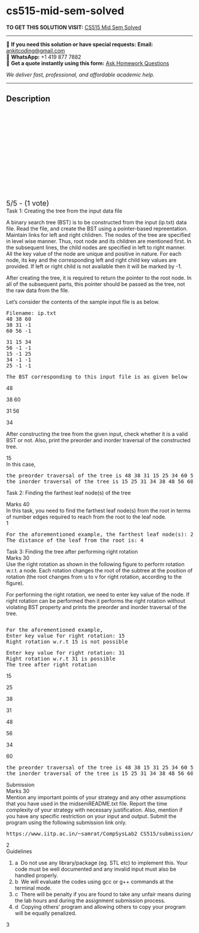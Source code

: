 # cs515-mid-sem-solved
**TO GET THIS SOLUTION VISIT:** [CS515 Mid Sem Solved](https://www.ankitcodinghub.com/product/cs515-mid-sem-solved/)


---

📩 **If you need this solution or have special requests:** **Email:** ankitcoding@gmail.com  
📱 **WhatsApp:** +1 419 877 7882  
📄 **Get a quote instantly using this form:** [Ask Homework Questions](https://www.ankitcodinghub.com/services/ask-homework-questions/)

*We deliver fast, professional, and affordable academic help.*

---

<h2>Description</h2>



<div class="kk-star-ratings kksr-auto kksr-align-center kksr-valign-top" data-payload="{&quot;align&quot;:&quot;center&quot;,&quot;id&quot;:&quot;100709&quot;,&quot;slug&quot;:&quot;default&quot;,&quot;valign&quot;:&quot;top&quot;,&quot;ignore&quot;:&quot;&quot;,&quot;reference&quot;:&quot;auto&quot;,&quot;class&quot;:&quot;&quot;,&quot;count&quot;:&quot;1&quot;,&quot;legendonly&quot;:&quot;&quot;,&quot;readonly&quot;:&quot;&quot;,&quot;score&quot;:&quot;5&quot;,&quot;starsonly&quot;:&quot;&quot;,&quot;best&quot;:&quot;5&quot;,&quot;gap&quot;:&quot;4&quot;,&quot;greet&quot;:&quot;Rate this product&quot;,&quot;legend&quot;:&quot;5\/5 - (1 vote)&quot;,&quot;size&quot;:&quot;24&quot;,&quot;title&quot;:&quot;CS515 Mid Sem Solved&quot;,&quot;width&quot;:&quot;138&quot;,&quot;_legend&quot;:&quot;{score}\/{best} - ({count} {votes})&quot;,&quot;font_factor&quot;:&quot;1.25&quot;}">

<div class="kksr-stars">

<div class="kksr-stars-inactive">
            <div class="kksr-star" data-star="1" style="padding-right: 4px">


<div class="kksr-icon" style="width: 24px; height: 24px;"></div>
        </div>
            <div class="kksr-star" data-star="2" style="padding-right: 4px">


<div class="kksr-icon" style="width: 24px; height: 24px;"></div>
        </div>
            <div class="kksr-star" data-star="3" style="padding-right: 4px">


<div class="kksr-icon" style="width: 24px; height: 24px;"></div>
        </div>
            <div class="kksr-star" data-star="4" style="padding-right: 4px">


<div class="kksr-icon" style="width: 24px; height: 24px;"></div>
        </div>
            <div class="kksr-star" data-star="5" style="padding-right: 4px">


<div class="kksr-icon" style="width: 24px; height: 24px;"></div>
        </div>
    </div>

<div class="kksr-stars-active" style="width: 138px;">
            <div class="kksr-star" style="padding-right: 4px">


<div class="kksr-icon" style="width: 24px; height: 24px;"></div>
        </div>
            <div class="kksr-star" style="padding-right: 4px">


<div class="kksr-icon" style="width: 24px; height: 24px;"></div>
        </div>
            <div class="kksr-star" style="padding-right: 4px">


<div class="kksr-icon" style="width: 24px; height: 24px;"></div>
        </div>
            <div class="kksr-star" style="padding-right: 4px">


<div class="kksr-icon" style="width: 24px; height: 24px;"></div>
        </div>
            <div class="kksr-star" style="padding-right: 4px">


<div class="kksr-icon" style="width: 24px; height: 24px;"></div>
        </div>
    </div>
</div>


<div class="kksr-legend" style="font-size: 19.2px;">
            5/5 - (1 vote)    </div>
    </div>
<div class="page" title="Page 1">
<div class="layoutArea">
<div class="column">
Task 1: Creating the tree from the input data file

A binary search tree (BST) is to be constructed from the input (ip.txt) data file. Read the file, and create the BST using a pointer-based repreentation. Maintain links for left and right chlidren. The nodes of the tree are specified in level wise manner. Thus, root node and its children are mentioned first. In the subsequent lines, the child nodes are specified in left to right manner. All the key value of the node are unique and positive in nature. For each node, its key and the corresponding left and right child key values are provided. If left or right child is not available then it will be marked by -1.

After creating the tree, it is required to return the pointer to the root node. In all of the subsequent parts, this pointer should be passed as the tree, not the raw data from the file.

Let’s consider the contents of the sample input file is as below.

<pre>Filename: ip.txt
48 38 60
38 31 -1
60 56 -1
</pre>
<pre>31 15 34
56 -1 -1
15 -1 25
34 -1 -1
25 -1 -1
</pre>
<pre>The BST corresponding to this input file is as given below
</pre>
</div>
</div>
<div class="layoutArea">
<div class="column">
48

38 60

31 56

34

After constructing the tree from the given input, check whether it is a valid BST or not. Also, print the preorder and inorder traversal of the constructed tree.

</div>
</div>
<div class="layoutArea">
<div class="column">
15

</div>
</div>
<div class="layoutArea">
<div class="column">
In this case,

<pre>the preorder traversal of the tree is 48 38 31 15 25 34 60 56
the inorder traversal of the tree is 15 25 31 34 38 48 56 60
</pre>
Task 2: Finding the farthest leaf node(s) of the tree

</div>
<div class="column">
Marks 40

</div>
</div>
<div class="layoutArea">
<div class="column">
In this task, you need to find the farthest leaf node(s) from the root in terms of number edges required to reach from the root to the leaf node.

</div>
</div>
<div class="layoutArea">
<div class="column">
1

</div>
</div>
</div>
<div class="page" title="Page 2">
<div class="layoutArea">
<div class="column">
<pre>For the aforementioned example, the farthest leaf node(s): 25
The distance of the leaf from the root is: 4
</pre>
Task 3: Finding the tree after performing right rotation

</div>
<div class="column">
Marks 30

</div>
</div>
<div class="layoutArea">
<div class="column">
Use the right rotation as shown in the following figure to perform rotation w.r.t. a node. Each rotation changes the root of the subtree at the position of rotation (the root changes from u to v for right rotation, according to the figure).

For performing the right rotation, we need to enter key value of the node. If right rotation can be performed then it performs the right rotation without violating BST property and prints the preorder and inorder traversal of the tree.

</div>
</div>
<div class="layoutArea">
<div class="column">
<pre>For the aforementioned example,
Enter key value for right rotation: 15
Right rotation w.r.t 15 is not possible
</pre>
<pre>Enter key value for right rotation: 31
Right rotation w.r.t 31 is possible
The tree after right rotation
</pre>
</div>
</div>
<div class="layoutArea">
<div class="column">
15

25

</div>
</div>
<div class="layoutArea">
<div class="column">
38

31

</div>
<div class="column">
48

56

34

</div>
<div class="column">
60

</div>
</div>
<div class="layoutArea">
<div class="column">
<pre>the preorder traversal of the tree is 48 38 15 31 25 34 60 56
the inorder traversal of the tree is 15 25 31 34 38 48 56 60
</pre>
Submission

</div>
<div class="column">
Marks 30

</div>
</div>
<div class="layoutArea">
<div class="column">
Mention any important points of your strategy and any other assumptions that you have used in the midsemREADME.txt file. Report the time complexity of your strategy with necessary justification. Also, mention if you have any specific restriction on your input and output. Submit the program using the following submission link only.

<pre>https://www.iitp.ac.in/~samrat/CompSysLab2_CS515/submission/
</pre>
</div>
</div>
<div class="layoutArea">
<div class="column">
2

</div>
</div>
</div>
<div class="page" title="Page 3">
<div class="layoutArea">
<div class="column">
Guidelines

<ol>
<li>a &nbsp;Do not use any library/package (eg. STL etc) to implement this. Your code must be well documented and any invalid input must also be handled properly.</li>
<li>b &nbsp;We will evaluate the codes using gcc or g++ commands at the terminal mode.</li>
<li>c &nbsp;There will be penalty if you are found to take any unfair means during the lab hours and during the assignment
submission process.
</li>
<li>d &nbsp;Copying others’ program and allowing others to copy your program will be equally penalized.</li>
</ol>
</div>
</div>
<div class="layoutArea">
<div class="column">
3

</div>
</div>
</div>
